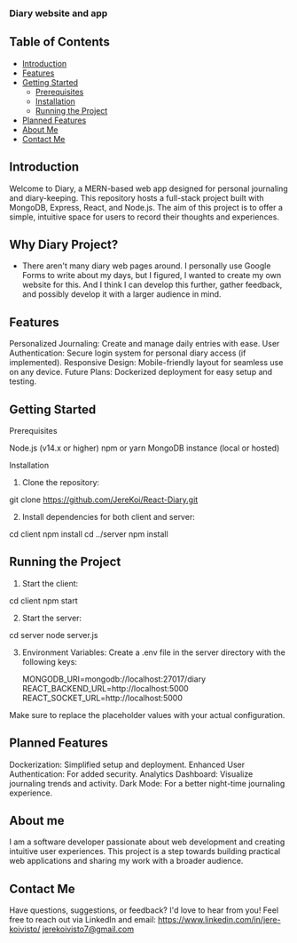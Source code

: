 ### Diary website and app

## Table of Contents
- [Introduction](#introduction)
- [Features](#features)
- [Getting Started](#getting-started)
  - [Prerequisites](#prerequisites)
  - [Installation](#installation)
  - [Running the Project](#running-the-project)
- [Planned Features](#planned-features)
- [About Me](#about-me)
- [Contact Me](#contact-me)


## Introduction

Welcome to Diary, a MERN-based web app designed for personal journaling and diary-keeping. This repository hosts a full-stack project built with MongoDB, Express, React, and Node.js. The aim of this project is to offer a simple, intuitive space for users to record their thoughts and experiences.

## Why Diary Project?

- There aren't many diary web pages around. I personally use Google Forms to write about my days, but I figured, I wanted to create my own website for this. And I think I can develop this further, gather feedback, and possibly develop it with a larger audience in mind.

## Features

Personalized Journaling: Create and manage daily entries with ease.
User Authentication: Secure login system for personal diary access (if implemented).
Responsive Design: Mobile-friendly layout for seamless use on any device.
Future Plans: Dockerized deployment for easy setup and testing.

## Getting Started

Prerequisites

Node.js (v14.x or higher)
npm or yarn
MongoDB instance (local or hosted)

Installation

1. Clone the repository:

git clone https://github.com/JereKoi/React-Diary.git

2. Install dependencies for both client and server:

cd client
npm install
cd ../server
npm install

## Running the Project

1. Start the client:

cd client
npm start

2. Start the server:

cd server
node server.js

3. Environment Variables: Create a .env file in the server directory with the following keys:

    MONGODB_URI=mongodb://localhost:27017/diary
    REACT_BACKEND_URL=http://localhost:5000
    REACT_SOCKET_URL=http://localhost:5000

Make sure to replace the placeholder values with your actual configuration.

## Planned Features

Dockerization: Simplified setup and deployment.
Enhanced User Authentication: For added security.
Analytics Dashboard: Visualize journaling trends and activity.
Dark Mode: For a better night-time journaling experience.

## About me

I am a software developer passionate about web development and creating intuitive user experiences. This project is a step towards building practical web applications and sharing my work with a broader audience.

## Contact Me

Have questions, suggestions, or feedback? I'd love to hear from you! Feel free to reach out via LinkedIn and email:
https://www.linkedin.com/in/jere-koivisto/
jerekoivisto7@gmail.com
